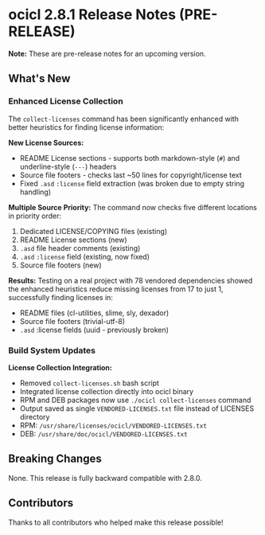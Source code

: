 # ocicl 2.8.1 Release Notes (PRE-RELEASE)

**Note:** These are pre-release notes for an upcoming version.

## What's New

### Enhanced License Collection

The `collect-licenses` command has been significantly enhanced with better heuristics for finding license information:

**New License Sources:**
- README License sections - supports both markdown-style (`#`) and underline-style (`---`) headers
- Source file footers - checks last ~50 lines for copyright/license text
- Fixed `.asd` `:license` field extraction (was broken due to empty string handling)

**Multiple Source Priority:**
The command now checks five different locations in priority order:
1. Dedicated LICENSE/COPYING files (existing)
2. README License sections (new)
3. `.asd` file header comments (existing)
4. `.asd` `:license` field (existing, now fixed)
5. Source file footers (new)

**Results:**
Testing on a real project with 78 vendored dependencies showed the enhanced heuristics reduce missing licenses from 17 to just 1, successfully finding licenses in:
- README files (cl-utilities, slime, sly, dexador)
- Source file footers (trivial-utf-8)
- `.asd` :license fields (uuid - previously broken)

### Build System Updates

**License Collection Integration:**
- Removed `collect-licenses.sh` bash script
- Integrated license collection directly into ocicl binary
- RPM and DEB packages now use `./ocicl collect-licenses` command
- Output saved as single `VENDORED-LICENSES.txt` file instead of LICENSES directory
- RPM: `/usr/share/licenses/ocicl/VENDORED-LICENSES.txt`
- DEB: `/usr/share/doc/ocicl/VENDORED-LICENSES.txt`

## Breaking Changes

None. This release is fully backward compatible with 2.8.0.

## Contributors

Thanks to all contributors who helped make this release possible!
